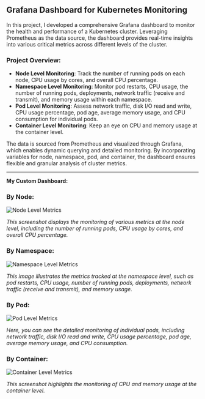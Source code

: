 ## Grafana Dashboard for Kubernetes Monitoring

In this project, I developed a comprehensive Grafana dashboard to monitor the health and performance of a Kubernetes cluster. Leveraging Prometheus as the data source, the dashboard provides real-time insights into various critical metrics across different levels of the cluster.

### Project Overview:

- **Node Level Monitoring**: Track the number of running pods on each node, CPU usage by cores, and overall CPU percentage.
- **Namespace Level Monitoring**: Monitor pod restarts, CPU usage, the number of running pods, deployments, network traffic (receive and transmit), and memory usage within each namespace.
- **Pod Level Monitoring**: Assess network traffic, disk I/O read and write, CPU usage percentage, pod age, average memory usage, and CPU consumption for individual pods.
- **Container Level Monitoring**: Keep an eye on CPU and memory usage at the container level.

The data is sourced from Prometheus and visualized through Grafana, which enables dynamic querying and detailed monitoring. By incorporating variables for node, namespace, pod, and container, the dashboard ensures flexible and granular analysis of cluster metrics.

---

**My Custom Dashboard:**

### By Node:
![Node Level Metrics](https://github.com/user-attachments/assets/4be94b86-26d5-4619-8e23-2d6d6ad31ffd)

*This screenshot displays the monitoring of various metrics at the node level, including the number of running pods, CPU usage by cores, and overall CPU percentage.*

### By Namespace:
![Namespace Level Metrics](https://github.com/user-attachments/assets/b27fb8c2-3eac-46b7-98b4-dc7e83e1adae)

*This image illustrates the metrics tracked at the namespace level, such as pod restarts, CPU usage, number of running pods, deployments, network traffic (receive and transmit), and memory usage.*

### By Pod:
![Pod Level Metrics](https://github.com/user-attachments/assets/69bbc007-cb6f-4e7f-b191-fab7a3abcf0e)

*Here, you can see the detailed monitoring of individual pods, including network traffic, disk I/O read and write, CPU usage percentage, pod age, average memory usage, and CPU consumption.*

### By Container:
![Container Level Metrics](https://github.com/user-attachments/assets/5ab66e38-c2b1-4d68-8928-f28202674dc0)

*This screenshot highlights the monitoring of CPU and memory usage at the container level.*


